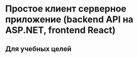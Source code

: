 # Простое клиент серверное приложение (backend API на ASP.NET, frontend React) 

## Для учебных целей
